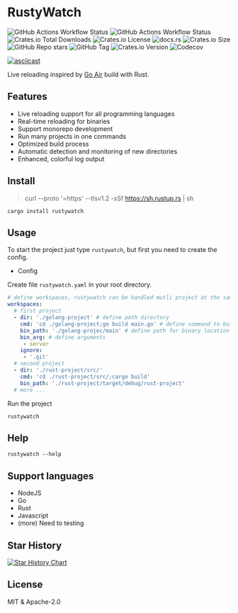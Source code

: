 # RustyWatch

![GitHub Actions Workflow Status](https://img.shields.io/github/actions/workflow/status/ak9024/rustywatch/cd.yml?style=flat&label=deployment) 
![GitHub Actions Workflow Status](https://img.shields.io/github/actions/workflow/status/ak9024/rustywatch/ci.yml?branch=main&style=plastic&label=lint) ![Crates.io Total Downloads](https://img.shields.io/crates/d/rustywatch) 
![Crates.io License](https://img.shields.io/crates/l/rustywatch) 
![docs.rs](https://img.shields.io/docsrs/rustywatch?style=social) ![Crates.io Size](https://img.shields.io/crates/size/rustywatch?style=flat) ![GitHub Repo stars](https://img.shields.io/github/stars/ak9024/rustywatch) 
![GitHub Tag](https://img.shields.io/github/v/tag/ak9024/rustywatch) 
![Crates.io Version](https://img.shields.io/crates/v/rustywatch) 
![Codecov](https://img.shields.io/codecov/c/github/ak9024/rustywatch)

[![asciicast](https://asciinema.org/a/677076.svg)](https://asciinema.org/a/677076)

Live reloading inspired by [Go Air](https://github.com/air-verse/air/tree/master) build with Rust.

## Features

- Live reloading support for all programming languages
- Real-time reloading for binaries
- Support monorepo development
- Run many projects in one commands
- Optimized build process
- Automatic detection and monitoring of new directories
- Enhanced, colorful log output

## Install

> curl --proto '=https' --tlsv1.2 -sSf https://sh.rustup.rs | sh

```shell
cargo install rustywatch
```

## Usage

To start the project just type `rustywatch`, but first you need to create the config.

- Config

Create file `rustywatch.yaml` in your root directory.

```yaml
# define workspaces, rustywatch can be handled mutli project at the same time.
workspaces:
  # first project  
  - dir: './golang-project' # define path directory
    cmd: 'cd ./golang-project;go build main.go' # define command to build binary
    bin_path: './golang-projec/main' # define path for binary location
    bin_arg: # define arguments
     - server
    ignore:
     - '.git'
  # second project
  - dir: './rust-project/src/'
    cmd: 'cd ./rust-project/src/;cargo build'
    bin_path: './rust-project/target/debug/rust-project'
  # more ...
```

Run the project

```shell
rustywatch
```

## Help

```
rustywatch --help
```

## Support languages

- NodeJS
- Go
- Rust
- Javascript
- (more) Need to testing

## Star History

[![Star History Chart](https://api.star-history.com/svg?repos=ak9024/rustywatch&type=Date)](https://star-history.com/#ak9024/rustywatch&Date)
## License

MIT & Apache-2.0

